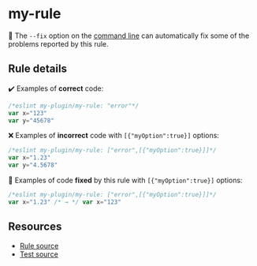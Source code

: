 [//]: # (This file is generated by eslint-docgen. Do not edit it directly.)

# my-rule

🔧 The `--fix` option on the [command line](https://eslint.org/docs/user-guide/command-line-interface#fixing-problems) can automatically fix some of the problems reported by this rule.

## Rule details

✔️ Examples of **correct** code:
```js
/*eslint my-plugin/my-rule: "error"*/
var x="123"
var y="45678"
```

❌ Examples of **incorrect** code with `[{"myOption":true}]` options:
```js
/*eslint my-plugin/my-rule: ["error",[{"myOption":true}]]*/
var x="1.23"
var y="4.5678"
```

🔧 Examples of code **fixed** by this rule with `[{"myOption":true}]` options:
```js
/*eslint my-plugin/my-rule: ["error",[{"myOption":true}]]*/
var x="1.23" /* → */ var x="123"
```

## Resources

* [Rule source](/rules/my-rule.js)
* [Test source](/tests/my-rule.js)
